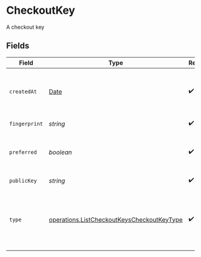 # CheckoutKey

A checkout key


## Fields

| Field                                                                                                           | Type                                                                                                            | Required                                                                                                        | Description                                                                                                     | Example                                                                                                         |
| --------------------------------------------------------------------------------------------------------------- | --------------------------------------------------------------------------------------------------------------- | --------------------------------------------------------------------------------------------------------------- | --------------------------------------------------------------------------------------------------------------- | --------------------------------------------------------------------------------------------------------------- |
| `createdAt`                                                                                                     | [Date](https://developer.mozilla.org/en-US/docs/Web/JavaScript/Reference/Global_Objects/Date)                   | :heavy_check_mark:                                                                                              | The date and time the checkout key was created.                                                                 | 2015-09-21T17:29:21.042Z                                                                                        |
| `fingerprint`                                                                                                   | *string*                                                                                                        | :heavy_check_mark:                                                                                              | An SSH key fingerprint.                                                                                         | c9:0b:1c:4f:d5:65:56:b9:ad:88:f9:81:2b:37:74:2f                                                                 |
| `preferred`                                                                                                     | *boolean*                                                                                                       | :heavy_check_mark:                                                                                              | A boolean value that indicates if this key is preferred.                                                        | true                                                                                                            |
| `publicKey`                                                                                                     | *string*                                                                                                        | :heavy_check_mark:                                                                                              | A public SSH key.                                                                                               | ssh-rsa ...                                                                                                     |
| `type`                                                                                                          | [operations.ListCheckoutKeysCheckoutKeyType](../../../sdk/models/operations/listcheckoutkeyscheckoutkeytype.md) | :heavy_check_mark:                                                                                              | The type of checkout key. This may be either `deploy-key` or `github-user-key`.                                 | deploy-key                                                                                                      |